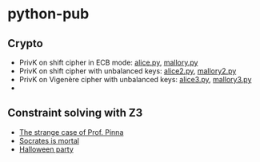 # python-pub

## Crypto

- PrivK on shift cipher in ECB mode: [alice.py](alice.py), [mallory.py](mallory.py)
- PrivK on shift cipher with unbalanced keys: [alice2.py](alice2.py), [mallory2.py](mallory2.py)
- PrivK on Vigenère cipher with unbalanced keys: [alice3.py](alice3.py), [mallory3.py](mallory3.py)
- 
## Constraint solving with Z3

- [The strange case of Prof. Pinna](pinna-case.py)
- [Socrates is mortal](socrates-is-mortal.py)
- [Halloween party](halloween-party.py)
